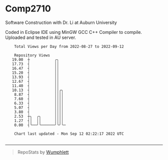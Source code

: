 # Comp2710
Software Construction with Dr. Li at Auburn University

Coded in Eclipse IDE using MinGW GCC C++ Compiler to compile.
Uploaded and tested in AU server.

```
    Total Views per Day from 2022-08-27 to 2022-09-12

    Repository Views
   19.00  ┼           ╭╮
   17.73  ┤           ││
   16.47  ┤           ││
   15.20  ┤           ││
   13.93  ┤           ││
   12.67  ┤           ││
   11.40  ┤           ││
   10.13  ┤           ││╭╮
    8.87  ┤           ││││
    7.60  ┤           ││││
    6.33  ┤           ││││
    5.07  ┤           ││││
    3.80  ┤           ││││
    2.53  ┼╮  ╭╮      ││││
    1.27  ┤│  ││      ││││
    0.00  ┤╰──╯╰──────╯╰╯╰─

    Chart last updated - Mon Sep 12 02:22:17 2022 UTC
    
```

---

> RepoStats by [Wumphlett](https://github.com/Wumphlett)
